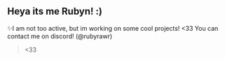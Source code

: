 Heya its me Rubyn! :)
------------------------------------------------------
✨I am not too active, but im working on some cool projects! <33
You can contact me on discord! (@rubyrawr)

><33
